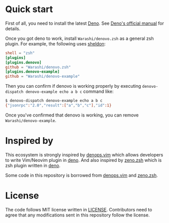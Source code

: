 # Quick start

First of all, you need to install the latest [Deno][deno].
See [Deno's official manual](https://deno.land/manual/getting_started/installation) for details.

Once you got deno to work, install `Warashi/denovo.zsh` as a general zsh plugin. For example, the following uses [sheldon][sheldon]:

```toml
shell = "zsh"
[plugins]
[plugins.denovo]
github = "Warashi/denovo.zsh"
[plugins.denovo-example]
github = "Warashi/denovo-example"
```

Then you can confirm if denovo is working properly by executing `denovo-dispatch denovo-example echo a b c` command like:
```sh
$ denovo-dispatch denovo-example echo a b c
{"jsonrpc":"2.0","result":["a","b","c"],"id":1}
```

Once you've confirmed that denovo is working, you can remove `Warashi/denovo-example`.

[deno]: https://deno.land/
[sheldon]: https://sheldon.cli.rs/

# Inspired by

This ecosystem is strongly inspired by [denops.vim][denops.vim] which allows developers to write Vim/Neovim plugin in [deno][deno].
And also inspired by [zeno.zsh][zeno.zsh] which is zsh plugin written in [deno][deno].

Some code in this repository is borrowed from [denops.vim][denops.vim] and [zeno.zsh][zeno.zsh].

[denops.vim]: https://github.com/vim-denops/denops.vim
[deno]: https://deno.land/
[zeno.zsh]: https://github.com/yuki-yano/zeno.zsh

# License
The code follows MIT license written in [LICENSE](./LICENSE). Contributors need to agree that any modifications sent in this repository follow the license.
